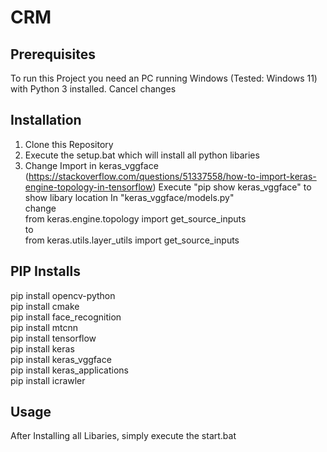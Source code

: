 # CRM

## Prerequisites
To run this Project you need an PC running Windows (Tested: Windows 11) with Python 3 installed.
Cancel changes
## Installation
1) Clone this Repository
2) Execute the setup.bat which will install all python libaries
3) Change Import in keras_vggface (https://stackoverflow.com/questions/51337558/how-to-import-keras-engine-topology-in-tensorflow) 
Execute "pip show keras_vggface" to show libary location
In "keras_vggface/models.py" \
change \
from keras.engine.topology import get_source_inputs \
to \
from keras.utils.layer_utils import get_source_inputs

## PIP Installs

pip install opencv-python \
pip install cmake \
pip install face_recognition \
pip install mtcnn \
pip install tensorflow \
pip install keras \
pip install keras_vggface \
pip install keras_applications \
pip install icrawler 


## Usage
After Installing all Libaries, simply execute the start.bat
